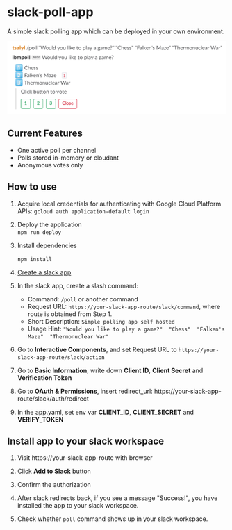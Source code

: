 # slack-poll-app

A simple slack polling app which can be deployed in your own environment.


![screenshot](public/screenshot.png)

## Current Features

- One active poll per channel
- Polls stored in-memory or cloudant
- Anonymous votes only


## How to use

1. Acquire local credentials for authenticating with Google Cloud Platform APIs:
    ```gcloud auth application-default login```

2. Deploy the application  
    ```npm run deploy```
3. Install dependencies

    ```npm install```
    
4. [Create a slack app](https://api.slack.com/apps?new_app=1)

5. In the slack app, create a slash command:

    - Command: `/poll` or another command
    - Request URL: `https://your-slack-app-route/slack/command`, where route is obtained from Step 1.
    - Short Description: `Simple polling app self hosted`
    - Usage Hint: `"Would you like to play a game?"  "Chess"  "Falken's Maze"  "Thermonuclear War"`

4. Go to **Interactive Components**, and set Request URL to `https://your-slack-app-route/slack/action`

5. Go to **Basic Information**, write down **Client ID**, **Client Secret** and **Verification Token**

6. Go to **OAuth & Permissions**, insert redirect_url: https://your-slack-app-route/slack/auth/redirect

7. In the app.yaml, set env var **CLIENT_ID**, **CLIENT_SECRET** and **VERIFY_TOKEN**


## Install app to your slack workspace

1. Visit https://your-slack-app-route with browser

2. Click **Add to Slack** button

3. Confirm the authorization

4. After slack redirects back, if you see a message "Success!", you have installed the app to your slack workspace.

5. Check whether `poll` command shows up in your slack workspace.




